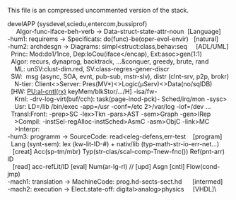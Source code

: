This file is an compressed uncommented version of the stack. 

develAPP (sysdevel,sciedu,entercom,bussiprof)\
     Algor-func-iface-beh-verb -> Data-struct-state-attr-noun  [Language]\
-hum1: requirems -> Specificats: do(func)-be(oper-evol-envir)   [natural]\
-hum2: archdesgn -> Diagrams: simpl<struct:class,behav:seq      [ADL/UML]\
  Princ: Mod:do1/1nce, Dep:loCou(iface</encap), Ext:asoc>gen(1:1)\
  Algοr: recurs, dynaprog, backtrack, ...&conquer, greedy, brute, rand\
    ML: unSV:clust-dim.red, SV:class-regres-gener-discr\
  SW:  msg (async, SOA, evnt, pub-sub, mstr-slv), distr (clnt-srv, p2p, brokr)\
    N-tier: Client<>Server: Pres(MV*)<>Logic(μServ)<>Data(no/sqlDB)\
  [HW: <PU:al-cntl(rx)> keyMem/blkStor/<net>.../<graph-io>H] -isa/fw-\
    Krnl: -drv-log-virt(buf/cch): task(page-inod-pck)- Sched/irq/mon -sysc>\
    Usr: LD=/lib /bin/exec -app=/usr -conf=/etc 2>/var/log -iof=/dev ...\
  Transl:Front: -prep>SC -lex>Tkn -pars>AST -sem>Graph -gen>IRep\
    >Compil: -instSel-regAlloc-instSched>AsmC -asm>ObjC -link>MC\
    >Interpr:\
-hum3: programm -> SourceCode: read<eleg-defens,err-test        [program]\
  Lang (synt-sem): lex (kw-lit-ID-#) + nativ/lib (typ-math-str-io-err-net...)\
   [creat] Acc(sp-tm/mbr) Typ(str-clas/scal-comp-Tnew-fnc()) Ref(pnt-arr) ID\
   [read] acc-refLit/ΙD [eval] Num(ar-lg-rl) // [upd] Asgn [cntl] Flow(cond-jmp)\
-mach1: translation -> MachineCode: prog.hd-sects-sect.hd      [intermed]\
-mach2: execution -> Elect.state-off: digital>analog>physics     [VHDL]\

